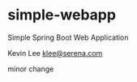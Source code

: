 simple-webapp
=============

Simple Spring Boot Web Application

Kevin Lee
klee@serena.com

minor change


